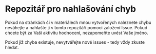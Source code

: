 # Repozitář pro nahlašování chyb

Pokud na stránkách či v materiálech mnou vytvořených naleznete chybu neváhejte a nahlašte ji v tomto repozitáři pomoci založení Issue. Pokud chcete být za Vaši aktivitu hodnoceni, nezapomeňte uvést Vaše jméno.

Pokud již chyba existuje, nevytvářejte nové issues - tedy vždy zkuste hledat. 
